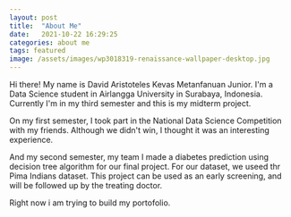 ```yaml
---
layout: post
title:  "About Me"
date:   2021-10-22 16:29:25
categories: about me
tags: featured
image: /assets/images/wp3018319-renaissance-wallpaper-desktop.jpg
---
```

Hi there! My name is David Aristoteles Kevas Metanfanuan Junior. I'm a Data Science student in Airlangga University in Surabaya, Indonesia. Currently I'm in my third semester and this is my midterm project. 

On my first semester, I took part in the National Data Science Competition with my friends. Although we didn't win, I thought it was an interesting experience. 

And my second semester, my team I made a diabetes prediction using decision tree algorithm for our final project. For our dataset, we useed thr Pima Indians dataset. This project can be used as an early screening, and will be followed up by the treating doctor.

Right now i am trying to build my portofolio.
